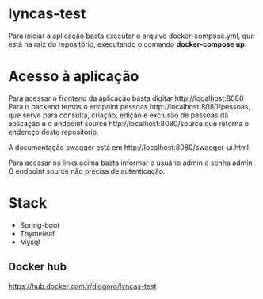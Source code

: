 # lyncas-test

Para iniciar a aplicação basta executar o arquivo docker-compose.yml, que está na raiz do repositório, executando o comando **docker-compose up**.

# Acesso à aplicação
Para acessar o frontend da aplicação basta digitar http://localhost:8080
Para o backend temos o endpoint pessoas http://localhost:8080/pessoas, que serve para consulta, criação, edição e exclusão de pessoas da aplicação e o endpoint source http://localhost:8080/source que retorna o endereço deste repositório.

A documentação swagger está em http://localhost:8080/swagger-ui.html

Para acessar os links acima basta informar o usuário admin e senha admin. O endpoint source não precisa de autenticação.

# Stack

 - Spring-boot
 - Thymeleaf
 - Mysql 

## Docker hub
https://hub.docker.com/r/diogoro/lyncas-test
